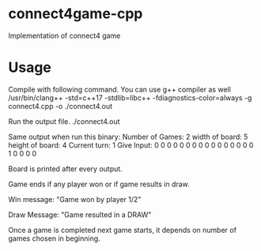# connect4game-cpp
Implementation of connect4 game

# Usage
Compile with following command. You can use g++ compiler as well
/usr/bin/clang++ -std=c++17 -stdlib=libc++ -fdiagnostics-color=always -g connect4.cpp -o ./connect4.out

Run the output file.
./connect4.out

Same output when run this binary:
Number of Games: 2
width of board: 5
height of board: 4
Current turn: 1
Give Input: 0
0 0 0 0 0 
0 0 0 0 0 
0 0 0 0 0 
1 0 0 0 0 


Board is printed after every output.

Game ends if any player won or if game results in draw.

Win message:
"Game won by player 1/2"

Draw Message:
"Game resulted in a DRAW"

Once a game is completed next game starts, it depends on number of games chosen in beginning.

